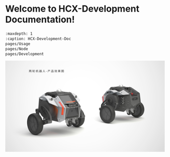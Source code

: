 # Welcome to HCX-Development Documentation!

```{toctree}
:maxdepth: 1
:caption: HCX-Development-Doc
pages/Usage
pages/Node
pages/Development
```

![](./_static/hcx.jpg)